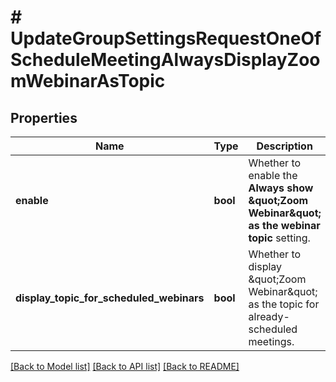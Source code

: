 # # UpdateGroupSettingsRequestOneOfScheduleMeetingAlwaysDisplayZoomWebinarAsTopic

## Properties

Name | Type | Description | Notes
------------ | ------------- | ------------- | -------------
**enable** | **bool** | Whether to enable the **Always show \&quot;Zoom Webinar\&quot; as the webinar topic** setting. | [optional]
**display_topic_for_scheduled_webinars** | **bool** | Whether to display \&quot;Zoom Webinar\&quot; as the topic for already-scheduled meetings. | [optional]

[[Back to Model list]](../../README.md#models) [[Back to API list]](../../README.md#endpoints) [[Back to README]](../../README.md)
